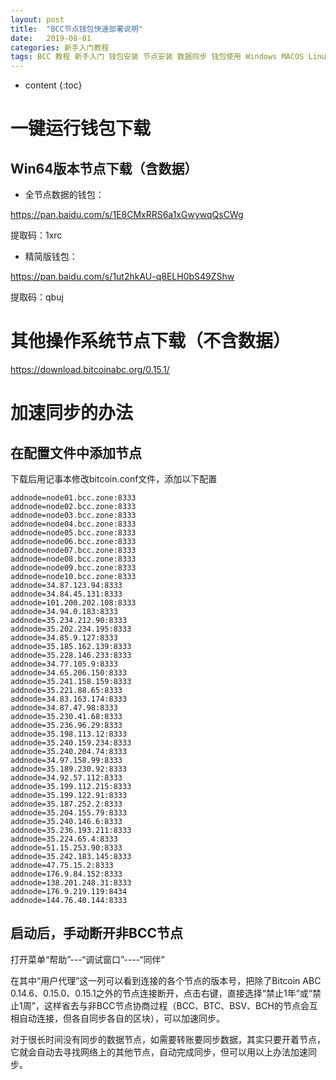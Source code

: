 ```yaml
---
layout: post
title:  "BCC节点钱包快速部署说明"
date:   2019-08-01
categories: 新手入门教程
tags: BCC 教程 新手入门 钱包安装 节点安装 数据同步 钱包使用 Windows MACOS Linux
---
```


* content
{:toc}

# 一键运行钱包下载

## Win64版本节点下载（含数据）

* 全节点数据的钱包：

https://pan.baidu.com/s/1E8CMxRRS6a1xGwywqQsCWg 

提取码：1xrc 

* 精简版钱包：

https://pan.baidu.com/s/1ut2hkAU-q8ELH0bS49ZShw 

提取码：qbuj

# 其他操作系统节点下载（不含数据）

https://download.bitcoinabc.org/0.15.1/

# 加速同步的办法

## 在配置文件中添加节点

下载后用记事本修改bitcoin.conf文件，添加以下配置

```
addnode=node01.bcc.zone:8333
addnode=node02.bcc.zone:8333
addnode=node03.bcc.zone:8333
addnode=node04.bcc.zone:8333
addnode=node05.bcc.zone:8333
addnode=node06.bcc.zone:8333
addnode=node07.bcc.zone:8333
addnode=node08.bcc.zone:8333
addnode=node09.bcc.zone:8333
addnode=node10.bcc.zone:8333
addnode=34.87.123.94:8333
addnode=34.84.45.131:8333
addnode=101.200.202.108:8333
addnode=34.94.0.183:8333
addnode=35.234.212.90:8333
addnode=35.202.234.195:8333
addnode=34.85.9.127:8333
addnode=35.185.162.139:8333
addnode=35.228.146.233:8333
addnode=34.77.105.9:8333
addnode=34.65.206.150:8333
addnode=35.241.158.159:8333
addnode=35.221.88.65:8333
addnode=34.83.163.174:8333
addnode=34.87.47.98:8333
addnode=35.230.41.68:8333
addnode=35.236.96.29:8333
addnode=35.198.113.12:8333
addnode=35.240.159.234:8333
addnode=35.240.204.74:8333
addnode=34.97.158.99:8333
addnode=35.189.230.92:8333
addnode=34.92.57.112:8333
addnode=35.199.112.215:8333
addnode=35.199.122.91:8333
addnode=35.187.252.2:8333
addnode=35.204.155.79:8333
addnode=35.240.146.6:8333
addnode=35.236.193.211:8333
addnode=35.224.65.4:8333
addnode=51.15.253.90:8333
addnode=35.242.183.145:8333
addnode=47.75.15.2:8333
addnode=176.9.84.152:8333
addnode=138.201.248.31:8333
addnode=176.9.219.119:8434
addnode=144.76.40.144:8333
```
## 启动后，手动断开非BCC节点

打开菜单“帮助”---“调试窗口”----“同伴”

在其中“用户代理”这一列可以看到连接的各个节点的版本号，把除了Bitcoin ABC 0.14.6、0.15.0、0.15.1之外的节点连接断开，点击右键，直接选择“禁止1年”或“禁止1周”，这样省去与非BCC节点协商过程（BCC、BTC、BSV、BCH的节点会互相自动连接，但各自同步各自的区块），可以加速同步。

对于很长时间没有同步的数据节点，如需要转账要同步数据，其实只要开着节点，它就会自动去寻找网络上的其他节点，自动完成同步，但可以用以上办法加速同步。
